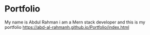 # Portfolio
My name is Abdul Rahman i am a Mern stack  developer and this is my portfolio https://abd-al-rahmanh.github.io/Portfolio/index.html
